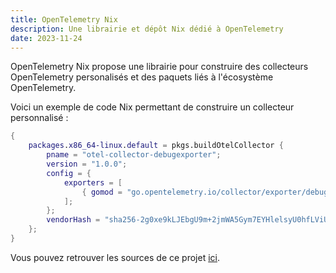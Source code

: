 ```yaml
---
title: OpenTelemetry Nix
description: Une librairie et dépôt Nix dédié à OpenTelemetry
date: 2023-11-24
---
```


OpenTelemetry Nix propose une librairie pour construire des collecteurs OpenTelemetry personalisés et des paquets liés à l'écosystème OpenTelemetry.

Voici un exemple de code Nix permettant de construire un collecteur personnalisé :


```nix
{
    packages.x86_64-linux.default = pkgs.buildOtelCollector {
        pname = "otel-collector-debugexporter";
        version = "1.0.0";
        config = {
            exporters = [
                { gomod = "go.opentelemetry.io/collector/exporter/debugexporter v0.90.0"; }
            ];
        };
        vendorHash = "sha256-2g0xe9kLJEbgU9m+2jmWA5Gym7EYHlelsyU0hfLViUY=";
    };
}
```

Vous pouvez retrouver les sources de ce projet [ici](https://github.com/FriendsOfOpenTelemetry/opentelemetry-nix).
